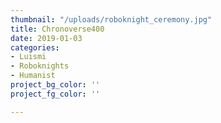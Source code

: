 ```yaml
---
thumbnail: "/uploads/roboknight_ceremony.jpg"
title: Chronoverse400
date: 2019-01-03
categories:
- Luismi
- Roboknights
- Humanist
project_bg_color: ''
project_fg_color: ''

---
```

